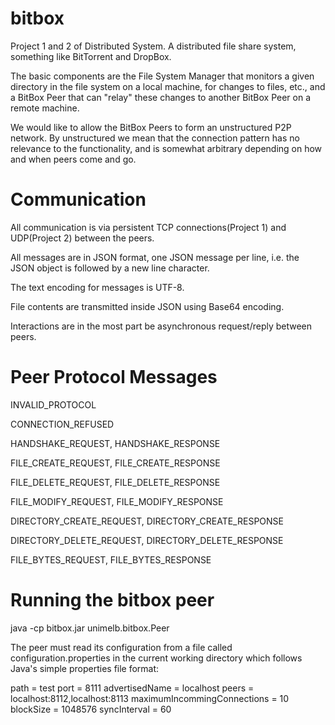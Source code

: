 # bitbox
Project 1 and 2 of Distributed System. A distributed file share system, something like BitTorrent and DropBox.

The basic components are the File System Manager that monitors a given directory in the file system on a local machine, for changes to files, etc., and a BitBox Peer that can "relay" these changes to another BitBox Peer on a remote machine.

We would like to allow the BitBox Peers to form an unstructured P2P network. By unstructured we mean that the connection pattern has no relevance to the functionality, and is somewhat arbitrary depending on how and when peers come and go.

# Communication

All communication is via persistent TCP connections(Project 1) and UDP(Project 2) between the peers.

All messages are in JSON format, one JSON message per line, i.e. the JSON object is followed by a new line character.

The text encoding for messages is UTF-8.

File contents are transmitted inside JSON using Base64 encoding.

Interactions are in the most part be asynchronous request/reply between peers.

# Peer Protocol Messages

INVALID_PROTOCOL

CONNECTION_REFUSED

HANDSHAKE_REQUEST, HANDSHAKE_RESPONSE

FILE_CREATE_REQUEST, FILE_CREATE_RESPONSE

FILE_DELETE_REQUEST, FILE_DELETE_RESPONSE

FILE_MODIFY_REQUEST, FILE_MODIFY_RESPONSE

DIRECTORY_CREATE_REQUEST, DIRECTORY_CREATE_RESPONSE

DIRECTORY_DELETE_REQUEST, DIRECTORY_DELETE_RESPONSE

FILE_BYTES_REQUEST, FILE_BYTES_RESPONSE

# Running the bitbox peer

java -cp bitbox.jar unimelb.bitbox.Peer

The peer must read its configuration from a file called configuration.properties in the current working directory which follows Java's simple properties file format:

path = test
port = 8111
advertisedName = localhost
peers = localhost:8112,localhost:8113
maximumIncommingConnections = 10
blockSize = 1048576
syncInterval = 60
